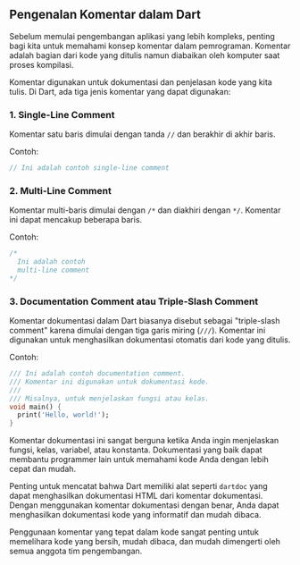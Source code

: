 ## Pengenalan Komentar dalam Dart

Sebelum memulai pengembangan aplikasi yang lebih kompleks, penting bagi kita untuk memahami konsep komentar dalam pemrograman. Komentar adalah bagian dari kode yang ditulis namun diabaikan oleh komputer saat proses kompilasi.

Komentar digunakan untuk dokumentasi dan penjelasan kode yang kita tulis. Di Dart, ada tiga jenis komentar yang dapat digunakan:

### 1. Single-Line Comment
Komentar satu baris dimulai dengan tanda `//` dan berakhir di akhir baris.

Contoh:
```dart
// Ini adalah contoh single-line comment
```

### 2. Multi-Line Comment
Komentar multi-baris dimulai dengan `/*` dan diakhiri dengan `*/`. Komentar ini dapat mencakup beberapa baris.

Contoh:
```dart
/*
  Ini adalah contoh
  multi-line comment
*/
```

### 3. Documentation Comment atau Triple-Slash Comment

Komentar dokumentasi dalam Dart biasanya disebut sebagai "triple-slash comment" karena dimulai dengan tiga garis miring (`///`). Komentar ini digunakan untuk menghasilkan dokumentasi otomatis dari kode yang ditulis.

Contoh:
```dart
/// Ini adalah contoh documentation comment.
/// Komentar ini digunakan untuk dokumentasi kode.
/// 
/// Misalnya, untuk menjelaskan fungsi atau kelas.
void main() {
  print('Hello, world!');
}
```

Komentar dokumentasi ini sangat berguna ketika Anda ingin menjelaskan fungsi, kelas, variabel, atau konstanta. Dokumentasi yang baik dapat membantu programmer lain untuk memahami kode Anda dengan lebih cepat dan mudah.

Penting untuk mencatat bahwa Dart memiliki alat seperti `dartdoc` yang dapat menghasilkan dokumentasi HTML dari komentar dokumentasi. Dengan menggunakan komentar dokumentasi dengan benar, Anda dapat menghasilkan dokumentasi kode yang informatif dan mudah dibaca.

Penggunaan komentar yang tepat dalam kode sangat penting untuk memelihara kode yang bersih, mudah dibaca, dan mudah dimengerti oleh semua anggota tim pengembangan.
